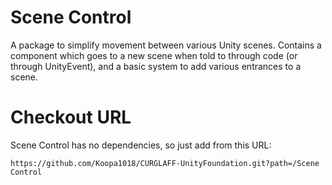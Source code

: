 # Scene Control
A package to simplify movement between various Unity scenes. Contains a component which goes to a new scene when told to through code (or through UnityEvent),
and a basic system to add various entrances to a scene.

# Checkout URL
Scene Control has no dependencies, so just add from this URL:
```
https://github.com/Koopa1018/CURGLAFF-UnityFoundation.git?path=/Scene Control
```
